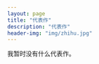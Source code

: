 ```yaml
---
layout: page
title: "代表作"
description: "代表作"
header-img: "img/zhihu.jpg"
---
```


我暂时没有什么代表作。






